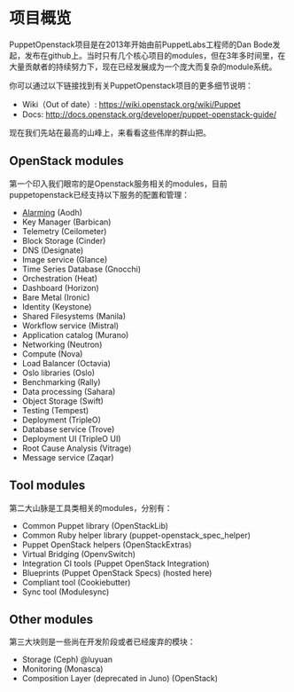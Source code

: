 # 项目概览

PuppetOpenstack项目是在2013年开始由前PuppetLabs工程师的Dan Bode发起，发布在github上。当时只有几个核心项目的modules，但在3年多时间里，在大量贡献者的持续努力下，现在已经发展成为一个庞大而复杂的module系统。

你可以通过以下链接找到有关PuppetOpenstack项目的更多细节说明：

 -  Wiki（Out of date）: https://wiki.openstack.org/wiki/Puppet
 -  Docs: http://docs.openstack.org/developer/puppet-openstack-guide/

现在我们先站在最高的山峰上，来看看这些伟岸的群山把。

## OpenStack modules

第一个印入我们眼帘的是Openstack服务相关的modules，目前puppetopenstack已经支持以下服务的配置和管理：

* [Alarming](https://github.com/openstack/puppet-aodh/) (Aodh)
* Key Manager (Barbican)
* Telemetry (Ceilometer)
* Block Storage (Cinder)
* DNS (Designate)
* Image service (Glance)
* Time Series Database (Gnocchi)  
* Orchestration (Heat)
* Dashboard (Horizon)
* Bare Metal (Ironic)
* Identity (Keystone)
* Shared Filesystems (Manila)   
* Workflow service (Mistral)
* Application catalog (Murano)
* Networking (Neutron)
* Compute (Nova)
* Load Balancer (Octavia)
* Oslo libraries (Oslo)
* Benchmarking (Rally)   
* Data processing (Sahara)
* Object Storage (Swift)
* Testing (Tempest)    
* Deployment (TripleO)
* Database service (Trove)  
* Deployment UI (TripleO UI)
* Root Cause Analysis (Vitrage)
* Message service (Zaqar)


## Tool modules

第二大山脉是工具类相关的modules，分别有：

* Common Puppet library (OpenStackLib)
* Common Ruby helper library (puppet-openstack_spec_helper)
* Puppet OpenStack helpers (OpenStackExtras)
* Virtual Bridging (OpenvSwitch)
* Integration CI tools (Puppet OpenStack Integration)
* Blueprints (Puppet OpenStack Specs) (hosted here)
* Compliant tool (Cookiebutter)
* Sync tool (Modulesync)


## Other modules

第三大块则是一些尚在开发阶段或者已经废弃的模块：

* Storage (Ceph)  @luyuan
* Monitoring (Monasca)
* Composition Layer (deprecated in Juno) (OpenStack)


